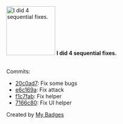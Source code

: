 <img src="https://my-badges.github.io/my-badges/fix-4.png" alt="I did 4 sequential fixes." title="I did 4 sequential fixes." width="128">
<strong>I did 4 sequential fixes.</strong>
<br><br>

Commits:

- <a href="https://github.com/Jasonnor/Last-Auto-Period/commit/20c0ad71b1873d2b33b72041f59a14d42cad7ae6">20c0ad7</a>: Fix some bugs
- <a href="https://github.com/Jasonnor/Last-Auto-Period/commit/e6c169a60d332c1c27e49fa9f5cec752a9a52b6e">e6c169a</a>: Fix attack
- <a href="https://github.com/Jasonnor/Last-Auto-Period/commit/f1c7fabbafe3f115f0d949bdb32fde3daff2640e">f1c7fab</a>: Fix helper
- <a href="https://github.com/Jasonnor/Last-Auto-Period/commit/7166c8088ffe95e6cb17b1434ba87dbdba991e78">7166c80</a>: Fix UI helper


Created by <a href="https://github.com/my-badges/my-badges">My Badges</a>